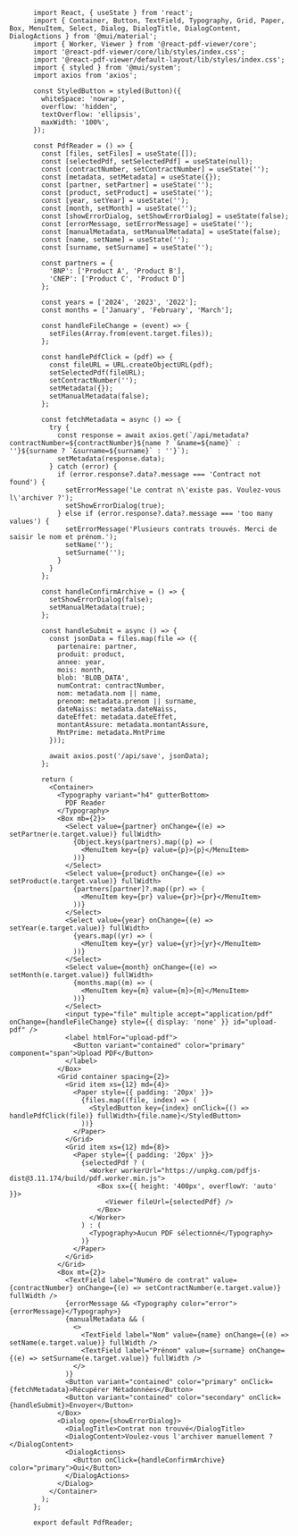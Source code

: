           import React, { useState } from 'react';
          import { Container, Button, TextField, Typography, Grid, Paper, Box, MenuItem, Select, Dialog, DialogTitle, DialogContent, DialogActions } from '@mui/material';
          import { Worker, Viewer } from '@react-pdf-viewer/core';
          import '@react-pdf-viewer/core/lib/styles/index.css';
          import '@react-pdf-viewer/default-layout/lib/styles/index.css';
          import { styled } from '@mui/system';
          import axios from 'axios';
          
          const StyledButton = styled(Button)({
            whiteSpace: 'nowrap',
            overflow: 'hidden',
            textOverflow: 'ellipsis',
            maxWidth: '100%',
          });
          
          const PdfReader = () => {
            const [files, setFiles] = useState([]);
            const [selectedPdf, setSelectedPdf] = useState(null);
            const [contractNumber, setContractNumber] = useState('');
            const [metadata, setMetadata] = useState({});
            const [partner, setPartner] = useState('');
            const [product, setProduct] = useState('');
            const [year, setYear] = useState('');
            const [month, setMonth] = useState('');
            const [showErrorDialog, setShowErrorDialog] = useState(false);
            const [errorMessage, setErrorMessage] = useState('');
            const [manualMetadata, setManualMetadata] = useState(false);
            const [name, setName] = useState('');
            const [surname, setSurname] = useState('');
          
            const partners = {
              'BNP': ['Product A', 'Product B'],
              'CNEP': ['Product C', 'Product D']
            };
          
            const years = ['2024', '2023', '2022'];
            const months = ['January', 'February', 'March'];
          
            const handleFileChange = (event) => {
              setFiles(Array.from(event.target.files));
            };
          
            const handlePdfClick = (pdf) => {
              const fileURL = URL.createObjectURL(pdf);
              setSelectedPdf(fileURL);
              setContractNumber('');
              setMetadata({});
              setManualMetadata(false);
            };
          
            const fetchMetadata = async () => {
              try {
                const response = await axios.get(`/api/metadata?contractNumber=${contractNumber}${name ? `&name=${name}` : ''}${surname ? `&surname=${surname}` : ''}`);
                setMetadata(response.data);
              } catch (error) {
                if (error.response?.data?.message === 'Contract not found') {
                  setErrorMessage('Le contrat n\'existe pas. Voulez-vous l\'archiver ?');
                  setShowErrorDialog(true);
                } else if (error.response?.data?.message === 'too many values') {
                  setErrorMessage('Plusieurs contrats trouvés. Merci de saisir le nom et prénom.');
                  setName('');
                  setSurname('');
                }
              }
            };
          
            const handleConfirmArchive = () => {
              setShowErrorDialog(false);
              setManualMetadata(true);
            };
          
            const handleSubmit = async () => {
              const jsonData = files.map(file => ({
                partenaire: partner,
                produit: product,
                annee: year,
                mois: month,
                blob: 'BLOB_DATA',
                numContrat: contractNumber,
                nom: metadata.nom || name,
                prenom: metadata.prenom || surname,
                dateNaiss: metadata.dateNaiss,
                dateEffet: metadata.dateEffet,
                montantAssure: metadata.montantAssure,
                MntPrime: metadata.MntPrime
              }));
          
              await axios.post('/api/save', jsonData);
            };
          
            return (
              <Container>
                <Typography variant="h4" gutterBottom>
                  PDF Reader
                </Typography>
                <Box mb={2}>
                  <Select value={partner} onChange={(e) => setPartner(e.target.value)} fullWidth>
                    {Object.keys(partners).map((p) => (
                      <MenuItem key={p} value={p}>{p}</MenuItem>
                    ))}
                  </Select>
                  <Select value={product} onChange={(e) => setProduct(e.target.value)} fullWidth>
                    {partners[partner]?.map((pr) => (
                      <MenuItem key={pr} value={pr}>{pr}</MenuItem>
                    ))}
                  </Select>
                  <Select value={year} onChange={(e) => setYear(e.target.value)} fullWidth>
                    {years.map((yr) => (
                      <MenuItem key={yr} value={yr}>{yr}</MenuItem>
                    ))}
                  </Select>
                  <Select value={month} onChange={(e) => setMonth(e.target.value)} fullWidth>
                    {months.map((m) => (
                      <MenuItem key={m} value={m}>{m}</MenuItem>
                    ))}
                  </Select>
                  <input type="file" multiple accept="application/pdf" onChange={handleFileChange} style={{ display: 'none' }} id="upload-pdf" />
                  <label htmlFor="upload-pdf">
                    <Button variant="contained" color="primary" component="span">Upload PDF</Button>
                  </label>
                </Box>
                <Grid container spacing={2}>
                  <Grid item xs={12} md={4}>
                    <Paper style={{ padding: '20px' }}>
                      {files.map((file, index) => (
                        <StyledButton key={index} onClick={() => handlePdfClick(file)} fullWidth>{file.name}</StyledButton>
                      ))}
                    </Paper>
                  </Grid>
                  <Grid item xs={12} md={8}>
                    <Paper style={{ padding: '20px' }}>
                      {selectedPdf ? (
                        <Worker workerUrl="https://unpkg.com/pdfjs-dist@3.11.174/build/pdf.worker.min.js">
                          <Box sx={{ height: '400px', overflowY: 'auto' }}>
                            <Viewer fileUrl={selectedPdf} />
                          </Box>
                        </Worker>
                      ) : (
                        <Typography>Aucun PDF sélectionné</Typography>
                      )}
                    </Paper>
                  </Grid>
                </Grid>
                <Box mt={2}>
                  <TextField label="Numéro de contrat" value={contractNumber} onChange={(e) => setContractNumber(e.target.value)} fullWidth />
                  {errorMessage && <Typography color="error">{errorMessage}</Typography>}
                  {manualMetadata && (
                    <>
                      <TextField label="Nom" value={name} onChange={(e) => setName(e.target.value)} fullWidth />
                      <TextField label="Prénom" value={surname} onChange={(e) => setSurname(e.target.value)} fullWidth />
                    </>
                  )}
                  <Button variant="contained" color="primary" onClick={fetchMetadata}>Récupérer Métadonnées</Button>
                  <Button variant="contained" color="secondary" onClick={handleSubmit}>Envoyer</Button>
                </Box>
                <Dialog open={showErrorDialog}>
                  <DialogTitle>Contrat non trouvé</DialogTitle>
                  <DialogContent>Voulez-vous l'archiver manuellement ?</DialogContent>
                  <DialogActions>
                    <Button onClick={handleConfirmArchive} color="primary">Oui</Button>
                  </DialogActions>
                </Dialog>
              </Container>
            );
          };
          
          export default PdfReader;
